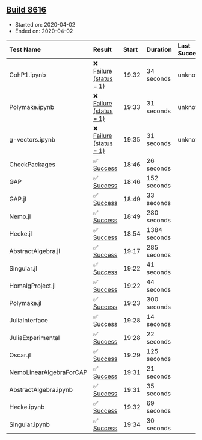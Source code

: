 ## [Build 8616](https://oscarci.mathematik.uni-kl.de/job/oscar/8616/)

* Started on: 2020-04-02
* Ended on: 2020-04-02

| Test Name    | Result | Start | Duration | Last Success | First Failure |
|:-------------|:-------|:------|:---------|:-------------|:--------------|
| CohP1.ipynb | ❌ [Failure (status = 1)](https://oscarci.mathematik.uni-kl.de/job/oscar/8616/artifact/logs/build-8616/CohP1.ipynb.log) | 19:32 | 34 seconds | unknown | unknown |
| Polymake.ipynb | ❌ [Failure (status = 1)](https://oscarci.mathematik.uni-kl.de/job/oscar/8616/artifact/logs/build-8616/Polymake.ipynb.log) | 19:33 | 31 seconds | unknown | unknown |
| g-vectors.ipynb | ❌ [Failure (status = 1)](https://oscarci.mathematik.uni-kl.de/job/oscar/8616/artifact/logs/build-8616/g-vectors.ipynb.log) | 19:35 | 31 seconds | unknown | unknown |
| CheckPackages | ✅ [Success](https://oscarci.mathematik.uni-kl.de/job/oscar/8616/artifact/logs/build-8616/CheckPackages.log) | 18:46 | 26 seconds |  |  |
| GAP | ✅ [Success](https://oscarci.mathematik.uni-kl.de/job/oscar/8616/artifact/logs/build-8616/GAP.log) | 18:46 | 152 seconds |  |  |
| GAP.jl | ✅ [Success](https://oscarci.mathematik.uni-kl.de/job/oscar/8616/artifact/logs/build-8616/GAP.jl.log) | 18:49 | 33 seconds |  |  |
| Nemo.jl | ✅ [Success](https://oscarci.mathematik.uni-kl.de/job/oscar/8616/artifact/logs/build-8616/Nemo.jl.log) | 18:49 | 280 seconds |  |  |
| Hecke.jl | ✅ [Success](https://oscarci.mathematik.uni-kl.de/job/oscar/8616/artifact/logs/build-8616/Hecke.jl.log) | 18:54 | 1384 seconds |  |  |
| AbstractAlgebra.jl | ✅ [Success](https://oscarci.mathematik.uni-kl.de/job/oscar/8616/artifact/logs/build-8616/AbstractAlgebra.jl.log) | 19:17 | 285 seconds |  |  |
| Singular.jl | ✅ [Success](https://oscarci.mathematik.uni-kl.de/job/oscar/8616/artifact/logs/build-8616/Singular.jl.log) | 19:22 | 41 seconds |  |  |
| HomalgProject.jl | ✅ [Success](https://oscarci.mathematik.uni-kl.de/job/oscar/8616/artifact/logs/build-8616/HomalgProject.jl.log) | 19:22 | 44 seconds |  |  |
| Polymake.jl | ✅ [Success](https://oscarci.mathematik.uni-kl.de/job/oscar/8616/artifact/logs/build-8616/Polymake.jl.log) | 19:23 | 300 seconds |  |  |
| JuliaInterface | ✅ [Success](https://oscarci.mathematik.uni-kl.de/job/oscar/8616/artifact/logs/build-8616/JuliaInterface.log) | 19:28 | 14 seconds |  |  |
| JuliaExperimental | ✅ [Success](https://oscarci.mathematik.uni-kl.de/job/oscar/8616/artifact/logs/build-8616/JuliaExperimental.log) | 19:28 | 22 seconds |  |  |
| Oscar.jl | ✅ [Success](https://oscarci.mathematik.uni-kl.de/job/oscar/8616/artifact/logs/build-8616/Oscar.jl.log) | 19:29 | 125 seconds |  |  |
| NemoLinearAlgebraForCAP | ✅ [Success](https://oscarci.mathematik.uni-kl.de/job/oscar/8616/artifact/logs/build-8616/NemoLinearAlgebraForCAP.log) | 19:31 | 21 seconds |  |  |
| AbstractAlgebra.ipynb | ✅ [Success](https://oscarci.mathematik.uni-kl.de/job/oscar/8616/artifact/logs/build-8616/AbstractAlgebra.ipynb.log) | 19:31 | 35 seconds |  |  |
| Hecke.ipynb | ✅ [Success](https://oscarci.mathematik.uni-kl.de/job/oscar/8616/artifact/logs/build-8616/Hecke.ipynb.log) | 19:32 | 69 seconds |  |  |
| Singular.ipynb | ✅ [Success](https://oscarci.mathematik.uni-kl.de/job/oscar/8616/artifact/logs/build-8616/Singular.ipynb.log) | 19:34 | 30 seconds |  |  |
